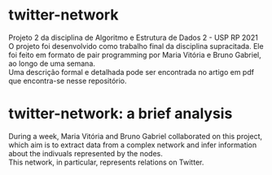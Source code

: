 # twitter-network
Projeto 2 da disciplina de Algoritmo e Estrutura de Dados 2 - USP RP 2021<br>
O projeto foi desenvolvido como trabalho final da disciplina supracitada. Ele foi feito em formato de pair programming por Maria Vitória e Bruno Gabriel, ao longo de uma semana.<br>
Uma descrição formal e detalhada pode ser encontrada no artigo em pdf que encontra-se nesse repositório.<br>

# twitter-network: a brief analysis
During a week, Maria Vitória and Bruno Gabriel collaborated on this project, which aim is to extract data from a complex network and infer information about the indivuals represented by the nodes.<br>
This network, in particular, represents relations on Twitter.<br>

